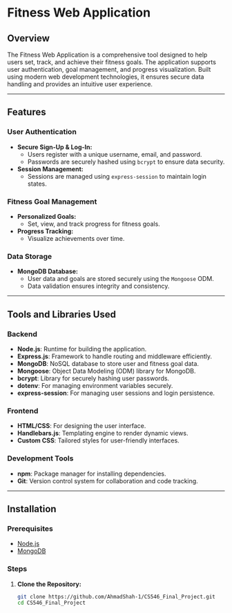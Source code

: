 # Fitness Web Application

## Overview
The Fitness Web Application is a comprehensive tool designed to help users set, track, and achieve their fitness goals. The application supports user authentication, goal management, and progress visualization. Built using modern web development technologies, it ensures secure data handling and provides an intuitive user experience.

---

## Features
### User Authentication
- **Secure Sign-Up & Log-In:**
  - Users register with a unique username, email, and password.
  - Passwords are securely hashed using `bcrypt` to ensure data security.
- **Session Management:**
  - Sessions are managed using `express-session` to maintain login states.

### Fitness Goal Management
- **Personalized Goals:**
  - Set, view, and track progress for fitness goals.
- **Progress Tracking:**
  - Visualize achievements over time.

### Data Storage
- **MongoDB Database:**
  - User data and goals are stored securely using the `Mongoose` ODM.
  - Data validation ensures integrity and consistency.

---

## Tools and Libraries Used
### Backend
- **Node.js**: Runtime for building the application.
- **Express.js**: Framework to handle routing and middleware efficiently.
- **MongoDB**: NoSQL database to store user and fitness goal data.
- **Mongoose**: Object Data Modeling (ODM) library for MongoDB.
- **bcrypt**: Library for securely hashing user passwords.
- **dotenv**: For managing environment variables securely.
- **express-session**: For managing user sessions and login persistence.

### Frontend
- **HTML/CSS**: For designing the user interface.
- **Handlebars.js**: Templating engine to render dynamic views.
- **Custom CSS**: Tailored styles for user-friendly interfaces.

### Development Tools
- **npm**: Package manager for installing dependencies.
- **Git**: Version control system for collaboration and code tracking.

---

## Installation
### Prerequisites
- [Node.js](https://nodejs.org/)
- [MongoDB](https://www.mongodb.com/)

### Steps
1. **Clone the Repository:**
   ```bash
   git clone https://github.com/AhmadShah-1/CS546_Final_Project.git
   cd CS546_Final_Project
